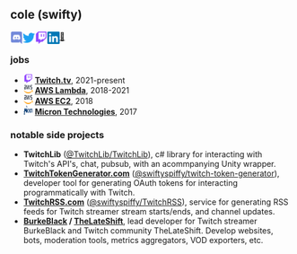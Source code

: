 ## cole (swifty)
<a href="https://discordapp.com/users/92700503183486976">
  <img align="left" alt="swiftyspiffy | Discord" width="22px" src="https://raw.githubusercontent.com/swiftyspiffy/swiftyspiffy/main/assets/discord.svg" />
</a>
<a href="https://twitter.com/swiftyspiffy">
  <img align="left" alt="swiftyspiffy | Twitter" width="22px" src="https://raw.githubusercontent.com/swiftyspiffy/swiftyspiffy/main/assets/twitter.svg" />
</a>
<a href="https://twitch.com/swiftyspiffy">
  <img align="left" alt="swiftyspiffy | Twitch" width="22px" src="https://raw.githubusercontent.com/swiftyspiffy/swiftyspiffy/main/assets/twitch.svg" />
</a>
<a href="https://www.linkedin.com/in/cole/">
  <img align="left" alt="Cole | LinkedIn" width="22px" src="https://raw.githubusercontent.com/swiftyspiffy/swiftyspiffy/main/assets/linkedin.svg" />
</a>
<a href="mailto:swiftyspiffy@gmail.com">
  📧 
</a>

<br />

### jobs
- [<img src="https://raw.githubusercontent.com/swiftyspiffy/swiftyspiffy/main/assets/twitch.svg" alt="Twitch logo" width="16" height="16" />][twitch] **[Twitch.tv][twitch]**, 2021-present
- [<img src="https://raw.githubusercontent.com/swiftyspiffy/swiftyspiffy/main/assets/aws.svg" alt="AWS logo" width="16" height="15" />][lambda] **[AWS Lambda][lambda]**, 2018-2021
- [<img src="https://raw.githubusercontent.com/swiftyspiffy/swiftyspiffy/main/assets/aws.svg" alt="AWS logo" width="16" height="16" />][ec2] **[AWS EC2][ec2]**, 2018
- [<img src="https://raw.githubusercontent.com/swiftyspiffy/swiftyspiffy/main/assets/micron.svg" alt="Micron Technologies logo" width="16" height="16" />][micron] **[Micron Technologies][micron]**, 2017

### notable side projects
- **TwitchLib** ([@TwitchLib/TwitchLib][twitchlib-github]), c# library for interacting with Twitch's API's, chat, pubsub, with an acommpanying Unity wrapper.
- **[TwitchTokenGenerator.com][twitchtokengenerator]**  ([@swiftyspiffy/twitch-token-generator][twitchtokengenerator-github]), developer tool for generating OAuth tokens for interacting programmatically with Twitch.
- **[TwitchRSS.com][twitchrss]**  ([@swiftyspiffy/TwitchRSS][twitchrss-github]), service for generating RSS feeds for Twitch streamer stream starts/ends, and channel updates.
- **[BurkeBlack][burkeblack] / [TheLateShift][lateshift]**, lead developer for Twitch streamer BurkeBlack and Twitch community TheLateShift. Develop websites, bots, moderation tools, metrics aggregators, VOD exporters, etc.

[email]: mailto:swiftyspiffy@gmail.com
[resume]: https://raw.githubusercontent.com/swiftyspiffy/swiftyspiffy/main/resume/COLE%203-30-2021%20RESUME%20public.pdf

[twitch]: https://twitch.tv
[lambda]: https://aws.amazon.com/lambda/
[ec2]: https://aws.amazon.com/ec2/
[micron]: https://www.micron.com/

[twitchlib-github]: https://github.com/twitchlib/twitchlib

[twitchtokengenerator]: https://twitchtokengenerator.com
[twitchtokengenerator-github]: https://github.com/swiftyspiffy/twitch-token-generator

[twitchrss]: https://twitchrss.com
[twitchrss-github]: https://github.com/swiftyspiffy/twitchrss

[twitchaudio]: https://twitchaudio.com
[twitchaudio-github]: https://github.com/swiftyspiffy/TwitchAudio.com

[burkeblack]: https://burkeblack.tv
[lateshift]: https://lateshift.tv
